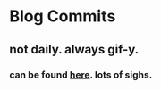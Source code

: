 # Blog Commits
## not daily. always gif-y.
### can be found [here](ohnomobro.github.io). lots of sighs.
